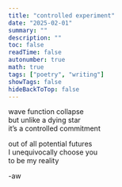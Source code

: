 ```yaml
---
title: "controlled experiment"
date: "2025-02-01"
summary: ""
description: ""
toc: false
readTime: false
autonumber: true
math: true
tags: ["poetry", "writing"]
showTags: false
hideBackToTop: false
---
```


wave function collapse  
but unlike a dying star  
it’s a controlled commitment  
  
out of all potential futures  
I unequivocally choose you  
to be my reality  
  
-aw